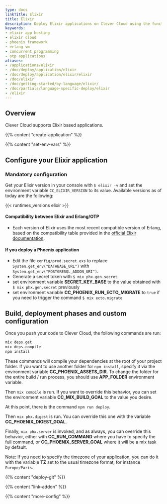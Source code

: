 ```yaml
---
type: docs
linkTitle: Elixir
title: Elixir
description: Deploy Elixir applications on Clever Cloud using the functional, concurrent programming language that runs on the Erlang virtual machine
keywords:
- elixir app hosting
- elixir cloud
- phoenix framework
- erlang vm
- concurrent programming
- otp applications
aliases:
- /applications/elixir
- /doc/deploy/application/elixir
- /doc/deploy/application/elixir/elixir
- /doc/elixir
- /doc/getting-started/by-language/elixir/
- /doc/partials/language-specific-deploy/elixir
- /elixir
---
```


## Overview

Clever Cloud supports Elixir based applications.

{{% content "create-application" %}}

{{% content "set-env-vars" %}}

## Configure your Elixir application

### Mandatory configuration

Get your Elixir version in your console with `$ elixir -v` and set the environment variable `CC_ELIXIR_VERSION` to its value. Available versions as of today are the following:

{{< runtimes_versions elixir >}}

#### Compatibility between Elixir and Erlang/OTP

- Each version of Elixir uses the most recent compatible version of Erlang, based on the compatibility table provided in the [official Elixir documentation](https://hexdocs.pm/elixir/compatibility-and-deprecations.html#between-elixir-and-erlang-otp).

#### If you deploy a Phoenix application

- Edit the file `config/prod.secret.exs` to replace `System.get_env("DATABASE_URL")` with `System.get_env("POSTGRESQL_ADDON_URI")`.
- Generate a secret token with `$ mix phx.gen.secret`.
- set environment variable **SECRET_KEY_BASE** to the value obtained with `$ mix phx.gen.secret` previously
- set environment variable **CC_PHOENIX_RUN_ECTO_MIGRATE** to `true` if you need to trigger the command `$ mix ecto.migrate`

## Build, deployment phases and custom configuration

Once you push your code to Clever Cloud, the following commands are run:

```bash
mix deps.get
mix deps.compile
npm install
```

These commands will compile your dependencies at the root of your project folder.
If you want to use another folder for `npm install`, specify it via the environment variable **CC_PHOENIX_ASSETS_DIR**.
To change the folder for the entire build / run process, you should use **APP_FOLDER** environment variable.

Then `mix compile` is run. If you want to override this behavior, you can set the environment variable **CC_MIX_BUILD_GOAL** to the value you desire.

At this point, there is the command `npm run deploy`.

Then `mix phx.digest` is run. You can override this one with the variable **CC_PHOENIX_DIGEST_GOAL**.

Finally, `mix phx.server` is invoked, and as always, you can override this behavior, either with **CC_RUN_COMMAND** where you have to specify the full command, or **CC_PHOENIX_SERVER_GOAL** where it will be a mix task by default.

Note: If you need to specify the timezone of your application, you can do it with the variable **TZ** set to the usual timezone format, for instance `Europe/Paris`.

 {{% content "deploy-git" %}}

 {{% content "link-addon" %}}

{{% content "more-config" %}}
